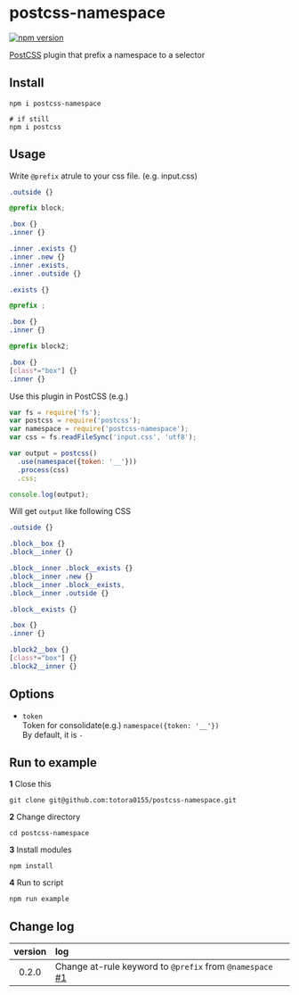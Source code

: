 # postcss-namespace

[![npm version](https://badge.fury.io/js/postcss-namespace.svg)](https://badge.fury.io/js/postcss-namespace)

[PostCSS](https://github.com/postcss/postcss) plugin that prefix a namespace to a selector

## Install

```
npm i postcss-namespace

# if still
npm i postcss
```

## Usage

Write `@prefix` atrule to your css file.
(e.g. input.css)
```css
.outside {}

@prefix block;

.box {}
.inner {}

.inner .exists {}
.inner .new {}
.inner .exists,
.inner .outside {}

.exists {}

@prefix ;

.box {}
.inner {}

@prefix block2;

.box {}
[class*="box"] {}
.inner {}

```

Use this plugin in PostCSS
(e.g.)
```javascript
var fs = require('fs');
var postcss = require('postcss');
var namespace = require('postcss-namespace');
var css = fs.readFileSync('input.css', 'utf8');

var output = postcss()
  .use(namespace({token: '__'}))
  .process(css)
  .css;

console.log(output);
```

Will get `output` like following CSS

```css
.outside {}

.block__box {}
.block__inner {}

.block__inner .block__exists {}
.block__inner .new {}
.block__inner .block__exists,
.block__inner .outside {}

.block__exists {}

.box {}
.inner {}

.block2__box {}
[class*="box"] {}
.block2__inner {}
```

## Options

- `token`  
  Token for consolidate(e.g.) `namespace({token: '__'})`  
  By default, it is `-`

## Run to example

**1** Close this

```
git clone git@github.com:totora0155/postcss-namespace.git
```

**2** Change directory
```
cd postcss-namespace
```

**3** Install modules
```
npm install
```

**4** Run to script
```
npm run example
```

## Change log

|version|log|
|:-:|:--|
|0.2.0|Change at-rule keyword to `@prefix` from `@namespace` [#1](https://github.com/totora0155/postcss-namespace/issues/1)|
